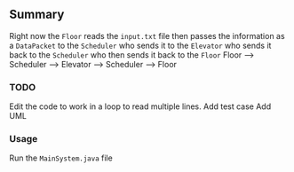 ## Summary
Right now the `Floor`  reads the `input.txt` file then passes the information as a `DataPacket` to the `Scheduler` who sends it to the `Elevator` who sends it back to the `Scheduler` who then sends it back to the `Floor`
Floor --> Scheduler --> Elevator --> Scheduler --> Floor

### TODO 
Edit the code to work in a loop to read multiple lines. 
Add test case
Add UML

### Usage
Run the `MainSystem.java` file
